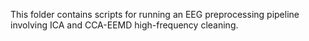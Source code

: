 This folder contains scripts for running an EEG preprocessing pipeline involving ICA and CCA-EEMD high-frequency cleaning.
